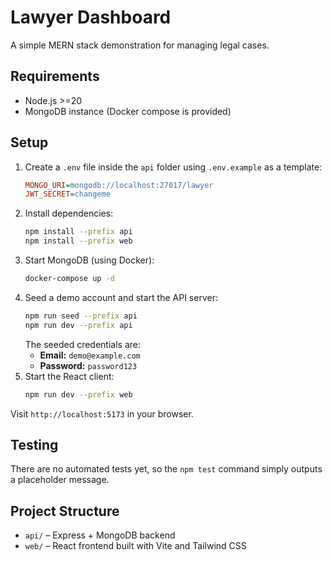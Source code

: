 # Lawyer Dashboard

A simple MERN stack demonstration for managing legal cases.

## Requirements
- Node.js >=20
- MongoDB instance (Docker compose is provided)

## Setup
1. Create a `.env` file inside the `api` folder using `.env.example` as a template:
   ```ini
   MONGO_URI=mongodb://localhost:27017/lawyer
   JWT_SECRET=changeme
   ```
2. Install dependencies:
   ```bash
   npm install --prefix api
   npm install --prefix web
   ```
3. Start MongoDB (using Docker):
   ```bash
   docker-compose up -d
   ```
4. Seed a demo account and start the API server:
   ```bash
   npm run seed --prefix api
   npm run dev --prefix api
   ```
   The seeded credentials are:
   - **Email:** `demo@example.com`
   - **Password:** `password123`
5. Start the React client:
   ```bash
   npm run dev --prefix web
   ```
  Visit `http://localhost:5173` in your browser.

## Testing
There are no automated tests yet, so the `npm test` command simply outputs a placeholder message.

## Project Structure
- `api/` – Express + MongoDB backend
- `web/` – React frontend built with Vite and Tailwind CSS
